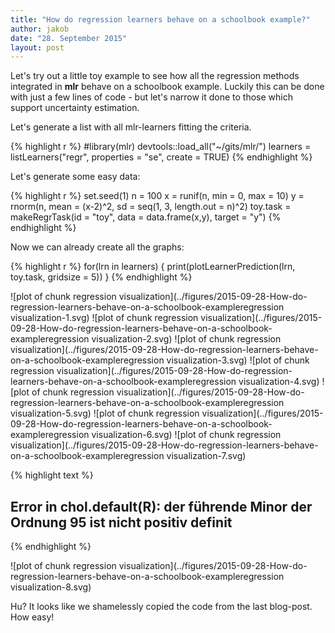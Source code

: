 ```yaml
---
title: "How do regression learners behave on a schoolbook example?"
author: jakob
date: "28. September 2015"
layout: post
---
```


Let's try out a little toy example to see how all the regression methods integrated in **mlr** behave on a schoolbook example.
Luckily this can be done with just a few lines of code - but let's narrow it done to those which support uncertainty estimation.

Let's generate a list with all mlr-learners fitting the criteria.

{% highlight r %}
#library(mlr)
devtools::load_all("~/gits/mlr/")
learners = listLearners("regr", properties = "se", create = TRUE)
{% endhighlight %}


Let's generate some easy data:

{% highlight r %}
set.seed(1)
n = 100
x = runif(n, min = 0, max = 10)
y = rnorm(n, mean = (x-2)^2, sd = seq(1, 3, length.out = n)^2)
toy.task = makeRegrTask(id = "toy", data = data.frame(x,y), target = "y")
{% endhighlight %}

Now we can already create all the graphs:

{% highlight r %}
for(lrn in learners) {
  print(plotLearnerPrediction(lrn, toy.task, gridsize = 5))
}
{% endhighlight %}

![plot of chunk regression visualization](../figures/2015-09-28-How-do-regression-learners-behave-on-a-schoolbook-exampleregression visualization-1.svg) ![plot of chunk regression visualization](../figures/2015-09-28-How-do-regression-learners-behave-on-a-schoolbook-exampleregression visualization-2.svg) ![plot of chunk regression visualization](../figures/2015-09-28-How-do-regression-learners-behave-on-a-schoolbook-exampleregression visualization-3.svg) ![plot of chunk regression visualization](../figures/2015-09-28-How-do-regression-learners-behave-on-a-schoolbook-exampleregression visualization-4.svg) ![plot of chunk regression visualization](../figures/2015-09-28-How-do-regression-learners-behave-on-a-schoolbook-exampleregression visualization-5.svg) ![plot of chunk regression visualization](../figures/2015-09-28-How-do-regression-learners-behave-on-a-schoolbook-exampleregression visualization-6.svg) ![plot of chunk regression visualization](../figures/2015-09-28-How-do-regression-learners-behave-on-a-schoolbook-exampleregression visualization-7.svg) 

{% highlight text %}
## Error in chol.default(R): der führende Minor der Ordnung 95 ist nicht positiv definit
{% endhighlight %}

![plot of chunk regression visualization](../figures/2015-09-28-How-do-regression-learners-behave-on-a-schoolbook-exampleregression visualization-8.svg) 

Hu? It looks like we shamelessly copied the code from the last blog-post.
How easy!
